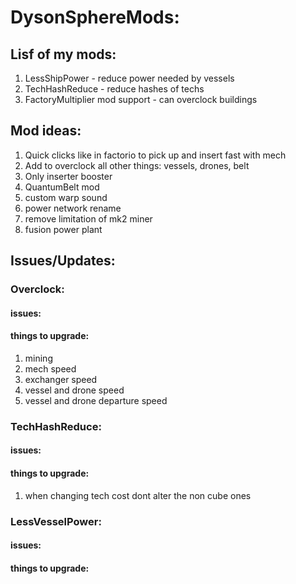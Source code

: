 # DysonSphereMods:
## Lisf of my mods:
1. LessShipPower - reduce power needed by vessels
2. TechHashReduce - reduce hashes of techs
3. FactoryMultiplier mod support - can overclock buildings 

## Mod ideas:
1. Quick clicks like in factorio to pick up and insert fast with mech
2. Add to overclock all other things: vessels, drones, belt
3. Only inserter booster
4. QuantumBelt mod
5. custom warp sound
6. power network rename
7. remove limitation of mk2 miner
8. fusion power plant

## Issues/Updates:
### Overclock:
#### issues: 

#### things to upgrade:
1. mining
2. mech speed
3. exchanger speed
4. vessel and drone speed
5. vessel and drone departure speed

### TechHashReduce:
#### issues:
#### things to upgrade:
1. when changing tech cost dont alter the non cube ones

### LessVesselPower:
#### issues:
#### things to upgrade:
